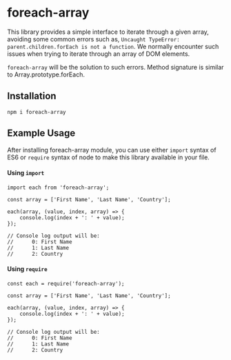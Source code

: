 # foreach-array

This library provides a simple interface to iterate through a given array, avoiding some common errors such as, `Uncaught TypeError: parent.children.forEach is not a function`. We normally encounter such issues when trying to iterate through an array of DOM elements. 

`foreach-array` will be the solution to such errors. Method signature is similar to Array.prototype.forEach.

## Installation

```
npm i foreach-array
```

## Example Usage

After installing foreach-array module, you can use either `import` syntax of ES6 or `require` syntax of node to make this library available in your file.

#### Using `import`

```
import each from 'foreach-array';

const array = ['First Name', 'Last Name', 'Country'];

each(array, (value, index, array) => {
    console.log(index + ': ' + value);
});

// Console log output will be:
//      0: First Name
//      1: Last Name
//      2: Country
```

#### Using `require`

```
const each = require('foreach-array');

const array = ['First Name', 'Last Name', 'Country'];

each(array, (value, index, array) => {
    console.log(index + ': ' + value);
});

// Console log output will be:
//      0: First Name
//      1: Last Name
//      2: Country
```
